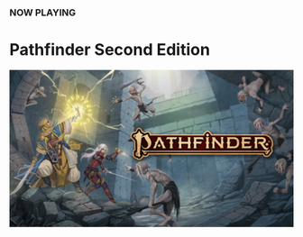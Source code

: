 ### NOW PLAYING

# Pathfinder Second Edition

<a class="featured" href="/campaign">![Image](/assets/img/pathfinder-2e-abomination-vaults.svg)</a>
